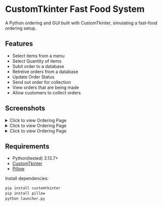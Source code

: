 # CustomTkinter Fast Food System

A Python ordering and  GUI built with CustomTkinter, simulating a fast-food ordering setup.

## Features
- Select items from a menu
- Select Quantity of items
- Subit order to a database
- Retreive orders from a database
- Update Order Status
- Send out order for collection
- View orders that are being made
- Allow customers to collect orders

## Screenshots

<details>
<summary>Click to view Ordering Page</summary>

### Order Page
![Order Page](screenshots/order.png)
</details>

<details>
<summary>Click to view Ordering Page</summary>

### Fufullment Page
![Fufillment Page](screenshots/fufillment.png)
</details>

<details>
<summary>Click to view Ordering Page</summary>

### Progress Page
![Progress Page](screenshots/progress.png)

</details>

## Requirements
- Python(tested) 3.13.7+
- [CustomTkinter](https://github.com/TomSchimansky/CustomTkinter)
- [Pillow](https://github.com/python-pillow/Pillow)

Install dependencies:
```bash
pip install customtkinter
pip install pillow
python launcher.py

```

